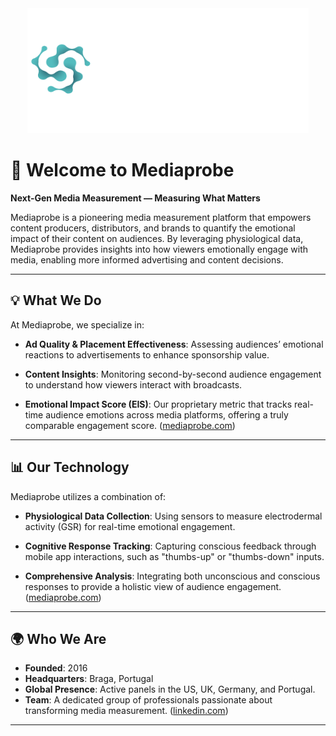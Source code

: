 
<div align="center">
  <a href="https://mediaprobe.com/">
    <img src="../docs/images/MP-500x250-Logo.png" alt="Mediaprobe Logo" width="450" height="200">
  </a>
</div>

# 👋 Welcome to Mediaprobe

**Next-Gen Media Measurement — Measuring What Matters**

Mediaprobe is a pioneering media measurement platform that empowers content producers, distributors, and brands to quantify the emotional impact of their content on audiences. By leveraging physiological data, Mediaprobe provides insights into how viewers emotionally engage with media, enabling more informed advertising and content decisions.

---

## 💡 What We Do

At Mediaprobe, we specialize in:

- **Ad Quality & Placement Effectiveness**: Assessing audiences’ emotional reactions to advertisements to enhance sponsorship value.

- **Content Insights**: Monitoring second-by-second audience engagement to understand how viewers interact with broadcasts.

- **Emotional Impact Score (EIS)**: Our proprietary metric that tracks real-time audience emotions across media platforms, offering a truly comparable engagement score. ([mediaprobe.com](https://mediaprobe.com/))

---

## 📊 Our Technology

Mediaprobe utilizes a combination of:

- **Physiological Data Collection**: Using sensors to measure electrodermal activity (GSR) for real-time emotional engagement.

- **Cognitive Response Tracking**: Capturing conscious feedback through mobile app interactions, such as "thumbs-up" or "thumbs-down" inputs.

- **Comprehensive Analysis**: Integrating both unconscious and conscious responses to provide a holistic view of audience engagement. ([mediaprobe.com](https://mediaprobe.com/faq))

---

## 🌍 Who We Are

- **Founded**: 2016
- **Headquarters**: Braga, Portugal
- **Global Presence**: Active panels in the US, UK, Germany, and Portugal.
- **Team**: A dedicated group of professionals passionate about transforming media measurement. ([linkedin.com](https://www.linkedin.com/company/mediaprobe))

---

